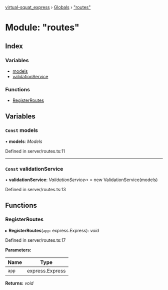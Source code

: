 [virtual-squat_express](../README.md) › [Globals](../globals.md) › ["routes"](_routes_.md)

# Module: "routes"

## Index

### Variables

* [models](_routes_.md#const-models)
* [validationService](_routes_.md#const-validationservice)

### Functions

* [RegisterRoutes](_routes_.md#registerroutes)

## Variables

### `Const` models

• **models**: *Models*

Defined in server/routes.ts:11

___

### `Const` validationService

• **validationService**: *ValidationService‹›* = new ValidationService(models)

Defined in server/routes.ts:13

## Functions

###  RegisterRoutes

▸ **RegisterRoutes**(`app`: express.Express): *void*

Defined in server/routes.ts:17

**Parameters:**

Name | Type |
------ | ------ |
`app` | express.Express |

**Returns:** *void*
